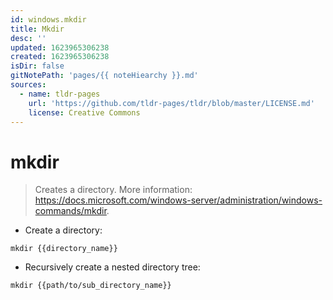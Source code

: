 ```yaml
---
id: windows.mkdir
title: Mkdir
desc: ''
updated: 1623965306238
created: 1623965306238
isDir: false
gitNotePath: 'pages/{{ noteHiearchy }}.md'
sources:
  - name: tldr-pages
    url: 'https://github.com/tldr-pages/tldr/blob/master/LICENSE.md'
    license: Creative Commons
---
```

# mkdir

> Creates a directory.
> More information: <https://docs.microsoft.com/windows-server/administration/windows-commands/mkdir>.

- Create a directory:

`mkdir {{directory_name}}`

- Recursively create a nested directory tree:

`mkdir {{path/to/sub_directory_name}}`

